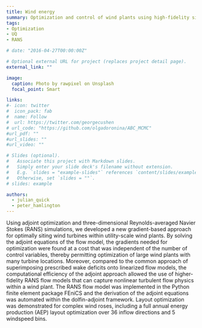 ```yaml
---
title: Wind energy
summary: Optimization and control of wind plants using high-fidelity simulations
tags:
- Optimization
- UQ 
- RANS

# date: "2016-04-27T00:00:00Z"

# Optional external URL for project (replaces project detail page).
external_link: ""

image:
  caption: Photo by rawpixel on Unsplash
  focal_point: Smart

links:
#- icon: twitter
#  icon_pack: fab
#  name: Follow
#  url: https://twitter.com/georgecushen
# url_code: "https://github.com/olgadoronina/ABC_MCMC"
#url_pdf: ""
#url_slides: ""
#url_video: ""

# Slides (optional).
#   Associate this project with Markdown slides.
#   Simply enter your slide deck's filename without extension.
#   E.g. `slides = "example-slides"` references `content/slides/example-slides.md`.
#   Otherwise, set `slides = ""`.
# slides: example

authors:
  - julian_quick
  - peter_hamlington
---
```


Using adjoint optimization and three-dimensional Reynolds-averaged Navier Stokes (RANS) simulations, we developed a new gradient-based approach for optimally siting wind turbines within utility-scale wind plants. By solving the adjoint equations of the flow model, the gradients needed for optimization were found at a cost that was independent of the number of control variables, thereby permitting optimization of large wind plants with many turbine locations. Moreover, compared to the common approach of superimposing prescribed wake deficits onto linearized flow models, the computational efficiency of the adjoint approach allowed the use of higher-fidelity RANS flow models that can capture nonlinear turbulent flow physics within a wind plant. The RANS flow model was implemented in the Python finite element package FEniCS and the derivation of the adjoint equations was automated within the dolfin-adjoint framework. Layout optimization was demonstrated for complex wind roses, including a full annual energy production (AEP) layout optimization over 36 inflow directions and 5 windspeed bins.

